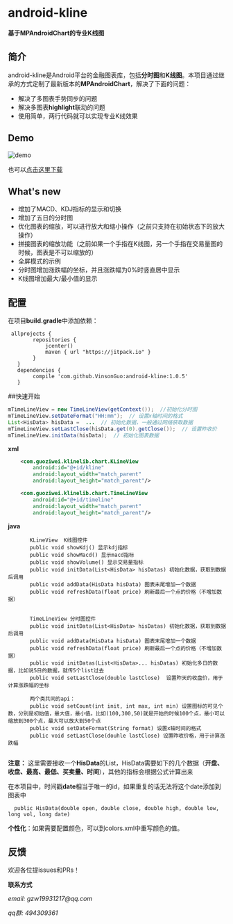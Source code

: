 # android-kline

**基于MPAndroidChart的专业K线图**

## 简介

android-kline是Android平台的金融图表库，包括**分时图**和**K线图**。本项目通过继承的方式定制了最新版本的**MPAndroidChart**，解决了下面的问题：

- 解决了多图表手势同步的问题
- 解决多图表**highlight**联动的问题
- 使用简单，两行代码就可以实现专业K线效果


## Demo

![demo](art/new_chart.gif)

也可以[点击这里下载](https://github.com/gzw19931217/android-kline/raw/master/art/app-debug.apk)

## What's new

- 增加了MACD、KDJ指标的显示和切换
- 增加了五日的分时图
- 优化图表的缩放，可以进行放大和缩小操作（之前只支持在初始状态下的放大操作）
- 拼接图表的缩放功能（之前如果一个手指在K线图，另一个手指在交易量图的时候，图表是不可以缩放的）
- 全屏模式的示例
- 分时图增加涨跌幅的坐标，并且涨跌幅为0%时竖直居中显示
- K线图增加最大/最小值的显示

## 配置

在项目**build.gradle**中添加依赖：

```
 allprojects {
        repositories {
            jcenter()
            maven { url "https://jitpack.io" }
        }
   }
   dependencies {
        compile 'com.github.VinsonGuo:android-kline:1.0.5'
   }
```


##快速开始
```java
mTimeLineView = new TimeLineView(getContext());  //初始化分时图
mTimeLineView.setDateFormat("HH:mm");  // 设置x轴时间的格式
List<HisData> hisData =  ...  // 初始化数据，一般通过网络获取数据
mTimeLineView.setLastClose(hisData.get(0).getClose());  // 设置昨收价
mTimeLineView.initData(hisData);  // 初始化图表数据
```

**xml**

```xml
    <com.guoziwei.klinelib.chart.KLineView
        android:id="@+id/kline"
        android:layout_width="match_parent"
        android:layout_height="match_parent"/>
```


```xml
    <com.guoziwei.klinelib.chart.TimeLineView
        android:id="@+id/timeline"
        android:layout_width="match_parent"
        android:layout_height="match_parent"/>
```

**java**  
```
       KLineView  K线图控件
       public void showKdj() 显示kdj指标
       public void showMacd() 显示macd指标
       public void showVolume() 显示交易量指标
       public void initData(List<HisData> hisDatas) 初始化数据，获取到数据后调用
       public void addData(HisData hisData) 图表末尾增加一个数据
       public void refreshData(float price) 刷新最后一个点的价格（不增加数据）
       
       
       TimeLineView 分时图控件
       public void initData(List<HisData> hisDatas) 初始化数据，获取到数据后调用
       public void addData(HisData hisData) 图表末尾增加一个数据
       public void refreshData(float price) 刷新最后一个点的价格（不增加数据）
       public void initDatas(List<HisData>... hisDatas) 初始化多日的数据，比如说5日的数据，就传5个list过去
       public void setLastClose(double lastClose)  设置昨天的收盘价，用于计算涨跌幅的坐标
       
       两个类共同的api：
       public void setCount(int init, int max, int min) 设置图标的可见个数，分别是初始值，最大值，最小值。比如(100,300,50)就是开始的时候100个点，最小可以缩放到300个点，最大可以放大到50个点
       public void setDateFormat(String format) 设置x轴时间的格式
       public void setLastClose(douhle lastClose) 设置昨收价格，用于计算涨跌幅
       
```

**注意：** 这里需要接收一个**HisData**的List，HisData需要如下的几个数据（**开盘、收盘、最高、最低、买卖量、时间**），其他的指标会根据公式计算出来

在本项目中，时间戳**date**相当于唯一的id，如果重复的话无法将这个date添加到图表中

```
  public HisData(double open, double close, double high, double low,  long vol, long date)
```

**个性化**：如果需要配置颜色，可以到colors.xml中重写颜色的值。

## 反馈

欢迎各位提issues和PRs！

**联系方式**

_email: gzw19931217@qq.com_

_qq群: 494309361_



